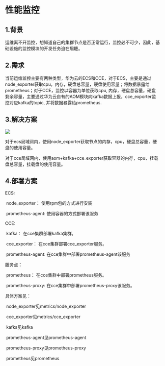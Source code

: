 # 性能监控

## 1.背景

​		运维离不开监控，想知道自己的集群节点是否正常运行，监控必不可少，因此，基础设施的监控模块的开发任务迫在眉睫。

## 2.需求

​		当前运维监控主要有两种类型，华为云的ECS和CCE，对于ECS，主要是通过node_exporter获取cpu，内存，硬盘总容量，硬盘使用容量；将数据暴露给prometheus；对于CCE，监控以容器为单位获取cpu, 内存，硬盘总容量，硬盘剩余容量，主要通过华为云自有的AOM模块向kafka数据上报，cce_exporter监控对应kafka的topic, 并将数据暴露给prometheus.

## 3.解决方案

![](C:\Users\Administrator\Desktop\github\monitor\doc\solution.png)

​		对于ecs局域网内，使用node_exporter获取节点的内存，cpu，硬盘总容量，硬盘的使用容量。

​		对于cce局域网内，使用aom+kafka+cce_exporter获取容器的内存，cpu，挂载盘总容量，挂载盘的使用容量。

## 4.部署方案

ECS:

​	node_exporter： 使用rpm包的方式进行安装

​    prometheus-agent:  使用容器的方式部署该服务

CCE:

​	kafka： 在cce集群部署kafka集群。

​	cce_exporter： 在cce集群部署cce_exporter服务。

​	prometheus-agent:  在cce集群中部署prometheus-agent该服务

服务点：

​	prometheus： 在cce集群中部署prometheus服务。

​    prometheus-proxy:  在cce集群中部署prometheus-proxy该服务。



具体方案见：

​	node_exporter见metrics/node_exporter

​    cce_exporter见metrics/cce_exporter

​    kafka见kafka

​    prometheus-agent见prometheus-agent

​    prometheus-proxy见prometheus-proxy

​    prometheus见prometheus